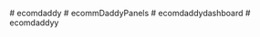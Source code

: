 
#   e c o m d a d d y  
 #   e c o m m D a d d y P a n e l s  
 #   e c o m d a d d y d a s h b o a r d  
 #   e c o m d a d d y y  
 